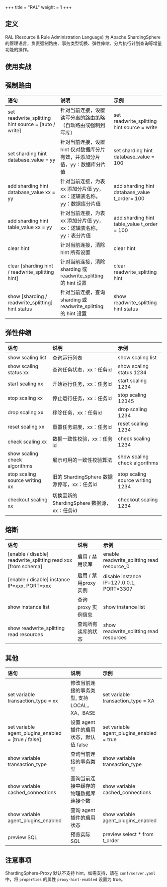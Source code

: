 +++
title = "RAL"
weight = 1
+++

## 定义

RAL (Resource & Rule Administration Language) 为 Apache ShardingSphere 的管理语言，负责强制路由、事务类型切换、弹性伸缩、分片执行计划查询等增量功能的操作。

## 使用实战

## 强制路由

| 语句                                                | 说明                                                            | 示例                                           |
|:---------------------------------------------------|:----------------------------------------------------------------|:-----------------------------------------------|
|set readwrite_splitting hint source = [auto / write]| 针对当前连接，设置读写分离的路由策略（自动路由或强制到写库）              | set readwrite_splitting hint source = write   |  
|set sharding hint database_value = yy               | 针对当前连接，设置 hint 仅对数据库分片有效，并添加分片值，yy：数据库分片值 | set sharding hint database_value = 100        |  
|add sharding hint database_value xx = yy            | 针对当前连接，为表 xx 添加分片值 yy，xx：逻辑表名称，yy：数据库分片值     | add sharding hint database_value t_order= 100 |  
|add sharding hint table_value xx = yy               | 针对当前连接，为表 xx 添加分片值 yy，xx：逻辑表名称，yy：表分片值        | add sharding hint table_value t_order = 100   |  
|clear hint                                          | 针对当前连接，清除 hint 所有设置                                    | clear hint                                    |  
|clear [sharding hint / readwrite_splitting hint]    | 针对当前连接，清除 sharding 或 readwrite_splitting 的 hint 设置     | clear readwrite_splitting hint                |  
|show [sharding / readwrite_splitting] hint status   | 针对当前连接，查询 sharding 或 readwrite_splitting 的 hint 设置     | show readwrite_splitting hint status          |  

## 弹性伸缩

| 语句                                                | 说明                                                           | 示例                                           |
|:---------------------------------------------------|:--------------------------------------------------------------|:-----------------------------------------------|
|show scaling list                                   | 查询运行列表                                                    | show scaling list                              |  
|show scaling status xx                              | 查询任务状态，xx：任务id                                         | show scaling status 1234                       |  
|start scaling xx                                    | 开始运行任务，xx：任务id                                         | start scaling 1234                             |  
|stop scaling xx                                     | 停止运行任务，xx：任务id                                         | stop scaling 12345                              |  
|drop scaling xx                                     | 移除任务，xx：任务id                                            | drop scaling 1234                              |  
|reset scaling xx                                    | 重置任务进度，xx：任务id                                         | reset scaling 1234                             |  
|check scaling xx                                    | 数据一致性校验，xx：任务id                                        | check scaling 1234                             |  
|show scaling check algorithms                       | 展示可用的一致性校验算法                                          | show scaling check algorithms                  |  
|stop scaling source writing xx                      | 旧的 ShardingSphere 数据源停写，xx：任务id                        | stop scaling source writing 1234               |  
|checkout scaling xx                                 | 切换至新的 ShardingSphere 数据源，xx：任务id                      | checkout scaling 1234                         |  


## 熔断

| 语句                                                               | 说明                                | 示例                                           |
|:------------------------------------------------------------------|:------------------------------------|:----------------------------------------------|
|[enable / disable] readwrite_splitting read xxx [from schema]      | 启用 / 禁用读库                       | enable readwrite_splitting read resource_0    |  
|[enable / disable] instance IP=xxx, PORT=xxx                       | 启用 / 禁用proxy实例                  | disable instance IP=127.0.0.1, PORT=3307      |  
|show instance list                                                 | 查询 proxy 实例信息                   | show instance list                            |  
|show readwrite_splitting read resources                            | 查询所有读库的状态                     | show readwrite_splitting read resources       |  


## 其他

| 语句                                                | 说明                                               | 示例                                          |
|:---------------------------------------------------|:---------------------------------------------------|:----------------------------------------------|
|set variable transaction_type = xx                  | 修改当前连接的事务类型, 支持LOCAL，XA，BASE             | set variable transaction_type = XA            |  
|set variable agent_plugins_enabled = [true / false] | 设置 agent 插件的启用状态，默认值 false                | set variable agent_plugins_enabled = true     |  
|show variable transaction_type                      | 查询当前连接的事务类型                                 | show variable transaction_type                |  
|show variable cached_connections                    | 查询当前连接中缓存的物理数据库连接个数                   | show variable cached_connections              |  
|show variable agent_plugins_enabled                 | 查询 agent 插件的启用状态                             | show variable agent_plugins_enabled           |  
|preview SQL                                         | 预览实际 SQL                                         | preview select * from t_order                 |  

## 注意事项

ShardingSphere-Proxy 默认不支持 hint，如需支持，请在 `conf/server.yaml` 中，将 `properties` 的属性 `proxy-hint-enabled` 设置为 true。
